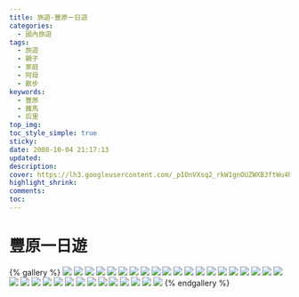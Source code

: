 ```yaml
---
title: 旅遊-豐原一日遊
categories:
  - 國內旅遊
tags:
  - 旅遊
  - 親子
  - 家庭
  - 阿母
  - 散步
keywords:
  - 豐原
  - 鐵馬
  - 后里
top_img:
toc_style_simple: true
sticky: 
date: 2008-10-04 21:17:13
updated:
description:
cover: https://lh3.googleusercontent.com/_pIOnVXsq2_rkW1gnOUZWXB3ftWu4hpWsetchyJIbCCJfgI97MQBYXYcbb-zc_vKsLezzU7zrNb1NeCmCrhNzAs4uoHBixes3tFwob8Sjn3BJnILn1UNUxc8TCdA-ZSl0vLvjb6nDOU=w1920-h1080
highlight_shrink:
comments:
toc:
---
```


# 豐原一日遊

{% gallery %}
![](https://lh3.googleusercontent.com/A1uxu73_38fW1Akjsv9bGKOpJcEqAUbVYzEq7_8XqxXCOhJpc5-ojU311kgEzm4ZlzooNxXfaUew6KryL_wfcm574rdGdeG4LCPoAkyHn5VBAWDcEmMMH4jKqWB5Z8mZQgBWj8XD8Nc=w1920-h1080)
![](https://lh3.googleusercontent.com/hdUWOZq_q4er3xkOiY1G_p8WcMxj8SwnIWHEUJlLhpgTx_dCg0AVFcxAw0NK-ww9PiGra0NJlmhwlKXaCKND6uFeAKWx_kuMYAUBsn5X6fP_GZqbtQOnmxOd8Fdjefxk2d1aCrHr5eM=w1920-h1080)
![](https://lh3.googleusercontent.com/_5Tvk_E7eLfSHszDLok8U4ACTFYGybrHmOCrCWoy2hLwl7Qzxt3v72liRd1v2T_lyEo7MMbF9gQXtEcjcYXX44A2FI5FPW9-AUHpwbMc1AlU9ns0R6xNLTmdLyR2soRYmq0aSuJY4YI=w1920-h1080)
![](https://lh3.googleusercontent.com/5MNy8qLoTrwiCVhnNLwoPB1uTg14Xk7-v-AJKZrhuJDDRoXVKW8hjSeOVyyk699jQOqj7hVecXLdpaeSrmaq1fBhGzXOXPJbkwReLaGfbF5k0zNEA8LYVI2Vt1eNaACkOZq-Qp6e0T8=w1920-h1080)
![](https://lh3.googleusercontent.com/GoKv5niPzAVgXgXbQWrbihp_I2Lss57I1HeSxczixpE_cCAu8vYHOQRFuT5LxZn8X1z-B4GsiDBDSMnhE8Bhwl19Czyq-g76lwirwdCBSlbjd9jaMQVKUamtiaJHf4fMOaND7rZDygs=w1920-h1080)
![](https://lh3.googleusercontent.com/v9oPja-G8XLMqsDa5cI-GJ0ryZbJYrzWRMCJV98xgtyTwmJswV-I7lOSbXlN96I_5mAloSU2iW6buBRD7yHkN2j50NAg9RKm-L4uKc9m8C0dE4VwTGuunGIcsjL28vgnQydOJn-EpTQ=w1920-h1080)
![](https://lh3.googleusercontent.com/NEbXjUhSLnanTJ3WCfsc-5IUjAKUEIlh-hSqi2Ssw-MDAfkBxesFvzE-JdTPyHBNybzS2SNir1X_s_Uh-Ob6sVvRh6H61wnHfm5B4jOvpHKC9m1lIFGKK1NvTZ-iBtCiqhZmqtfHgzU=w1920-h1080)
![](https://lh3.googleusercontent.com/FsOAX2_y5sOQGlYxtaHXXa00UugUxwT0ppM8f39dWzlsSmLIkUvCGbk1oU0-PTpnmobNr7MWXheGWFmGOCCeqZfB_CyQT64kY_MtTTsredN9L2joPDDZzOC4O_ARlEJv-elTypfYa6s=w1920-h1080)
![](https://lh3.googleusercontent.com/mA0Pc3rCH-o40zyknpjoECKM6VrdgMmrwMaow2hoR24WQ7kHeQZrIWTKYpxurPdWz_V5azBqWs3yMSXU5kk-vG1koXYW6Wl91pQkSSLUK0BEhv0xRj2WglLIrOUXorVbpSWaqn9IQGU=w1920-h1080)
![](https://lh3.googleusercontent.com/Eb7S4Z3uU8Wpaq1jw9fJNsOGZG2NuToVgtRl0Kk2622H7Roh05rbIws_2h0WPOn5YVRyC03MMZYXaedREhWS81TzwwdcB4k0_uACiLJKgG5MspHMWARs0n4nLbW4F1jGNfUxMwIcF5A=w1920-h1080)
![](https://lh3.googleusercontent.com/9YCHcPmoiP3z6wSeypvRvI79ocaSTAzj7GNtvE1HSAYyItNuBx6W0tL_2A0WNCiTSlzx1rit_v_l41c3iogbuHovU42IQQYuGirJPsoUxzl0lNUhS-SRftmaR2VhcPU3iJKbeTOcqg4=w1920-h1080)
![](https://lh3.googleusercontent.com/TBBDmO1kKPAwwd_ZtlNYOf9Rx0d8pHp9qYey58rjsFwFlBoxdozUrLRRIweCntMohi7ZuSp_lMmFir-owKfdDbIfZnBjIwHFIAmfpIR8gcfTkPWhh_x9HqfzZ8hbqZRMrYoEa_HPj8I=w1920-h1080)
![](https://lh3.googleusercontent.com/_pIOnVXsq2_rkW1gnOUZWXB3ftWu4hpWsetchyJIbCCJfgI97MQBYXYcbb-zc_vKsLezzU7zrNb1NeCmCrhNzAs4uoHBixes3tFwob8Sjn3BJnILn1UNUxc8TCdA-ZSl0vLvjb6nDOU=w1920-h1080)
![](https://lh3.googleusercontent.com/1wwIU8NIe3vDFOzrE0qEJDL8E-lKLP9xVApUZmIuW7k5LWH39BqmRtecgLGpdJYnXXsJbssI0jKNMLhNGo9n5JTa8_5kOFuO27OtXWFsAUj2-hrm0qHkAQKz6SeIZyKNPQGSAL5iUmU=w1920-h1080)
![](https://lh3.googleusercontent.com/XrvwU0udMp0ZMeZDlciRcmo0QaVeuW8RWY5L1drIbEEN1TFFCR0ao-yEkWPUtHdFNg0YuJ7hVlkUJuzcJM-4IoDyFCj-tihFL0cM9ciG0EVdWZWPJiIlKV0A8-qs5dHj_gkBQ_cIpPA=w1920-h1080)
![](https://lh3.googleusercontent.com/WBI8-idL67qN-60XrKILkpCwo2nIyolrjTX2py80usMl1_jUxzh_EgLAiHf6Zz6Cx1rjl90KiFfklBm4SdL9u81MvVkUFBlfCoUrWCIChP1eLapFg1UtoXKaspDsZoz79aH0CdGBvnk=w1920-h1080)
![](https://lh3.googleusercontent.com/PO0HMyWQWH2K15JtKDBK0HlO36LXolkvjHe7G87RIyZbsy3SPW7teexb-gWM90BCA4cNExZaVNDY6ns5N0BRg0xSmVu4e0g9hurba7wGFiCxJhjnNII1VxWQYwrhpomh-nNsGOtcEZA=w1920-h1080)
![](https://lh3.googleusercontent.com/OUZuIYB4KsJOAvPJ7geM99-bJ6rTjMcAOFK0hTQtNrFxEaiCp__YmD62ZXKItY44xQjSDN4xahZRS5QH5FLKnR-XHMaL1IX5FwwTbcPfwvcMBBEVXBPwLl_oQlRWDlSgXAJx46fFYVI=w1920-h1080)
![](https://lh3.googleusercontent.com/3FyCcI3GwwzEM7PqKFil6cTTXpb1Yh36bqymu6mZ01m1t5OoDBhxUXvkk7ZyojEHVcjDE6Ga1-OcLu9p3sxpPcoIziA1-6-mwJVJo8c28eDea4v0qKFpLnRHt1RZOLm4-Uekosw3kv4=w1920-h1080)
![](https://lh3.googleusercontent.com/U63raih6lQhPlXxaN-qz9dBAdu9VXgXamwwa8XB-yddWUwSyciArD5tfNXRolWifUJ_y1beNlBjCGIw3y6YP1RA-VvFK7R0B_g-6Kf3xOE7cVW7l7OGTQWHQ66aTB-wjsHolIMgx6Mw=w1920-h1080)
![](https://lh3.googleusercontent.com/SXQigeIDbNvd1lnMKx0-JRkT-2Om2hcfX6PKHamTDvDlbWYdOBQjZO5wTZEgkvmTVlUdNIACk4smg1bqzG6rK5-Bi-EBHGBC5SJhRzVtyyelD1Cb0ov6YLfbg9rFI80uhZ60mTYujcU=w1920-h1080)
![](https://lh3.googleusercontent.com/cCvRL_8Z4KzxmHSEh34R-eS838gvg8S_z35gRCkup8DOzgp1NBzv959FHT6CtmTWT28KIsNQ3MB85hsu1MHHtvxGiq_e530ufd5N89Df2i83XPoQzwMav0NtD4mgr5Ghx91u1Z8rEqY=w1920-h1080)
![](https://lh3.googleusercontent.com/8EjXqbQM3LgCq83Tuwc2BERzRDe5JHVO5uXpyRFyzRjaCTfdE0yVAZgd6vAADk7K7DGLFolycstjb__qMuZaK21g8MHpMtfIybB6RZpBluSg1lGXAPMV8RdOGx5m1-fwd42JFMyxz0c=w1920-h1080)
![](https://lh3.googleusercontent.com/OQTJotozFMFFoVwx8xDVUIAODItk2IZgG6dXhSxvTAc7OfJahbI9Iu7shtLlCFxzM94wdFemhEaCB9zwNf_i7JyY-nJ3NLDA7mb-YVjXxO-hCFAJEOS6XPbJLTiB_JyrYU14Lm4DU20=w1920-h1080)
![](https://lh3.googleusercontent.com/enNLZkE7N_H5yZLn0H9sjSofUeap6v_qbQvGjTcQpmfDfIC6MVw3guM6YllqGnkBsaB_SHee4zhqkKYQFCL0-7OejrkdlGNiqvYtwvG7ykOlYc2TolV6HBTfZLxLoR05dEZEvv_2ifY=w1920-h1080)
![](https://lh3.googleusercontent.com/MNHaXTGSOcJw_FKlR6-j5QswkRnDMnjU8bNZOsxjqndHyiv7dSyYNv3W-ga6a4kK2FvmyWKGdLCOUZO30EF44y2KtFLAa3A9pv39qJnhWIUsM7Wxi6S19A1wfbp1YyP83KbXTT2puCg=w1920-h1080)
![](https://lh3.googleusercontent.com/kzn_YReQAcK-736LqnmbyHUc-fkoxUrDc_RQv-PxrhmLbNk7jczIPGfJGP5Bd4w3hGNlRTGnitrDSqPyIY4rLE3SSW3Afe5-cKJ8_jBPScENkrKpk1tzGcyoZqKDLG2kLVN2AsyaKlM=w1920-h1080)
![](https://lh3.googleusercontent.com/yEzWNGHxoOz9lG7hbXHbmQD1oVH5YJREEpS58ID8NX8TrMPLcd32qKzo3eEFmB9DzflkUrM8-bATFb1SY_MJC9IlUkW-sfYQBcE4PUnxrS5b2gBg1QVxb8MKUDymqIzIXirRto3gbg8=w1920-h1080)
![](https://lh3.googleusercontent.com/KVoWXraO27PrK4X_975MRZl8hWA7_GGGC1nPvFEiwZ3JrjPipGvCxawe_w0QwrBwqdTWRYoyZ7NxBVIystl3PHYsANE_RwXN7ZmERgCCekunQ3UDsfKLqdGm_WlhxsfE7eRG9aXijuE=w1920-h1080)
![](https://lh3.googleusercontent.com/2SMCE7Nnqyat-gfDNihLmF4z4k7UB8BCMuYemplTl_FgnuEKaoiCJPI9WD8BbJ3hsr7INfhiIht2ndeDvGaLPesb2qtOT_qeQb3hSbEUycpxnNK_52Zwj3BFMyJK6Bc8NMc6qx24Kw8=w1920-h1080)
![](https://lh3.googleusercontent.com/ismOUrGn6aw-SaWhBpLvhT3-7HJe27XOb4tlW6drZJVw8eI4NJFIhyuoJRxZAp21Vt5zoclS4wb4tdSmHQCmt5Ytz5KCu96pWgCS9H8LNdLQVPx6SO4GpLg9WT18rRdWuAYqbEEbF54=w1920-h1080)
![](https://lh3.googleusercontent.com/I2RxJSmE2x2QX1GndVcsV-HHAvTYKsHgTTJnXxbyV5aDEojYnvY43fTBrdEzcUPm_SnjyG8KoalJv21IgtTrzX7Qt1i9LrbZPRKFfX7J_wlX7-EREsMcACIU4dtRvE8tko-GhWmzy80=w1920-h1080)
![](https://lh3.googleusercontent.com/lArUfxjmFkuRRiowBevPIHLt7gg1Oj1GRe3VDUMsIqkPGtRHccOeUAca3UUgSN23zfa1ilio1fBvSI0XV0KlEAHJqV_Ewk-I9hT-slJ3LuUb13vzZJN2EnVjEPYlK5I0crWskq-QF2Y=w1920-h1080)
![](https://lh3.googleusercontent.com/XTF2hPn9SHBZ3a8sxaqcDWqTky7lakQpjBy-L1QWdDN4fakGE_n2-ZsnbjERl4fy1EPJzHYhfi-6dZgbEWXre7jy544dLk-WGhKhgykp2Y3v5u0upSQW_oLS3532Pw1DU05q0lQQ2Vc=w1920-h1080)
{% endgallery %}
